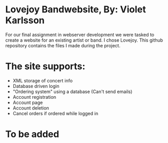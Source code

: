 # Lovejoy Bandwebsite, By: Violet Karlsson

For our final assignment in webserver development we were tasked to create a website for an existing artist or band. I chose Lovejoy. This github repository contains the files I made during the project.

# The site supports:
+ XML storage of concert info
+ Database driven login
+ "Ordering system" using a database (Can't send emails)
+ Account registration
+ Account page
+ Account deletion
+ Cancel orders if ordered while logged in

# To be added
